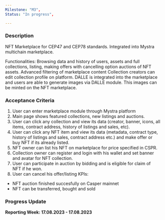 ```yaml
---
Milestone: "M3",
Status: "In progress",

---
```

<!--lang:en--> 
### Description

NFT Marketplace for CEP47 and CEP78 standards. Integrated into Mystra multichain
marketplace.

Functionalities:
Browsing data and history of users, assets and full collections,
listing, making offers with cancelling option auctions of NFT assets. Advanced filtering of marketplace content Collection creators can edit collection profile on platform. DALLE is integrated into the marketplace and users are able to generate images via DALLE module. This images can be minted on the NFT marketplace.


### Acceptance Criteria

1. User can enter marketplace module through Mystra platform
2. Main page shows featured collections, new listings and auctions.
3. User can click any collection and view its data (creator, banner, icons, all items, contract address, history of listings and sales, etc).
4. User can click any NFT item and view its data (metadata, contract type, history of listings and sales, contract address etc.) and make offer or buy NFT if its already listed.
5. NFT owner can list his NFT on marketplace for price specified in CSPR.
6. Collection owner can register and login with his wallet and set banner and avatar for NFT collection.
7. User can participate in auction by bidding and is eligible for claim of NFT if he won.
8. User can cancel his offer/listing
KPIs:
- NFT auction finished succesfully on Casper mainnet
- NFT can be transferred, bought and sold

### Progress Update

**Reporting Week: 17.08.2023 - 17.08.2023**